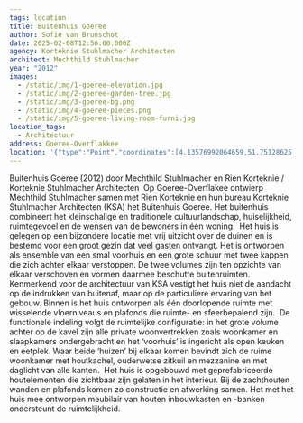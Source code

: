 ```yaml
---
tags: location
title: Buitenhuis Goeree
author: Sofie van Brunschot
date: 2025-02-08T12:56:00.000Z
agency: Korteknie Stuhlmacher Architecten
architect: Mechthild Stuhlmacher
year: "2012"
images:
  - /static/img/1-goeree-elevation.jpg
  - /static/img/2-goeree-garden-tree.jpg
  - /static/img/3-goeree-bg.png
  - /static/img/4-goeree-pieces.png
  - /static/img/5-goeree-living-room-furni.jpg
location_tags:
  - Architectuur
address: Goeree-Overflakkee
location: '{"type":"Point","coordinates":[4.13576992064659,51.75128625]}'
---
```


Buitenhuis Goeree (2012) door Mechthild Stuhlmacher en Rien Korteknie / Korteknie Stuhlmacher Architecten⁣
⁣
Op Goeree-Overflakee ontwierp Mechthild Stuhlmacher samen met Rien Korteknie en hun bureau Korteknie Stuhlmacher Architecten (KSA) het Buitenhuis Goeree. Het buitenhuis combineert het kleinschalige en traditionele cultuurlandschap, huiselijkheid, ruimtegevoel en de wensen van de bewoners in één woning.⁣
⁣
Het huis is gelegen op een bijzondere locatie met vrij uitzicht over de duinen en is bestemd voor een groot gezin dat veel gasten ontvangt. Het is ontworpen als ensemble van een smal voorhuis en een grote schuur met twee kappen die zich achter elkaar verstoppen. De twee volumes zijn ten opzichte van elkaar verschoven en vormen daarmee beschutte buitenruimten.⁣
⁣
Kenmerkend voor de architectuur van KSA vestigt het huis niet de aandacht op de indrukken van buitenaf, maar op de particuliere ervaring van het gebouw. Binnen is het huis ontworpen als één doorlopende ruimte met wisselende vloerniveaus en plafonds die ruimte- en sfeerbepalend zijn.⁣
⁣
De functionele indeling volgt de ruimtelijke configuratie: in het grote volume achter op de kavel zijn alle private woonvertrekken zoals woonkamer en slaapkamers ondergebracht en het ‘voorhuis’ is ingericht als open keuken en eetplek. Waar beide ‘huizen’ bij elkaar komen bevindt zich de ruime woonkamer met houtkachel, ouderwetse zitkuil en mezzanine en met daglicht van alle kanten.⁣
⁣
Het huis is opgebouwd met geprefabriceerde houtelementen die zichtbaar zijn gelaten in het interieur. Bij de zachthouten wanden en plafonds komen zo constructie en afwerking samen. Het met het huis mee ontworpen meubilair van houten inbouwkasten en -banken ondersteunt de ruimtelijkheid. ⁣
